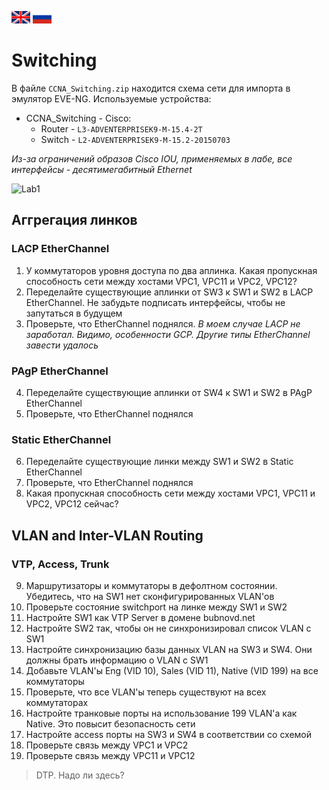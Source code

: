 [<img width=30 height=20 src="../../images/en.png">](README.en.md)  [<img width=30 height=20 src="../../images/ru.png">](README.md)
# Switching
В файле `CCNA_Switching.zip` находится схема сети для импорта в эмулятор EVE-NG.
Используемые устройства:
- CCNA_Switching - Cisco:
  - Router - `L3-ADVENTERPRISEK9-M-15.4-2T`
  - Switch - `L2-ADVENTERPRISEK9-M-15.2-20150703`


*Из-за ограничений образов Cisco IOU, применяемых в лабе, все интерфейсы - десятимегабитный Ethernet*

![Lab1](https://github.com/devi1/Labs/blob/master/CCNA/Switching/lab1.png) 
## Аггрегация линков
### LACP EtherChannel
1. У коммутаторов уровня доступа по два аплинка. Какая пропускная способность сети между хостами VPC1, VPC11 и VPC2, VPC12?
2. Переделайте существующие аплинки от SW3 к SW1 и SW2 в LACP EtherChannel. Не забудьте подписать интерфейсы, чтобы не запутаться в будущем
3. Проверьте, что EtherChannel поднялся. *В моем случае LACP не заработал. Видимо, особенности GCP. Другие типы EtherChannel завести удалось*

### PAgP EtherChannel
4. Переделайте существующие аплинки от SW4 к SW1 и SW2 в PAgP EtherChannel
5. Проверьте, что EtherChannel поднялся

### Static EtherChannel
6. Переделайте существующие линки между SW1 и SW2 в Static EtherChannel
7. Проверьте, что EtherChannel поднялся
8. Какая пропускная способность сети между хостами VPC1, VPC11 и VPC2, VPC12 сейчас?

## VLAN and Inter-VLAN Routing
### VTP, Access, Trunk
9. Маршрутизаторы и коммутаторы в дефолтном состоянии. Убедитесь, что на SW1 нет сконфигурированных VLAN'ов
10. Проверьте состояние switchport на линке между SW1 и SW2
11. Настройте SW1 как VTP Server в домене bubnovd.net
12. Настройте SW2 так, чтобы он не синхронизировал список VLAN с SW1
13. Настройте синхронизацию базы данных VLAN на SW3 и SW4. Они должны брать информацию о VLAN с SW1
14. Добавьте VLAN'ы Eng (VID 10), Sales (VID 11), Native (VID 199) на все коммутаторы
15. Проверьте, что все VLAN'ы теперь существуют на всех коммутаторах
16. Настройте транковые порты на использование 199 VLAN'a как Native. Это повысит безопасность сети
17. Настройте access порты на SW3 и SW4 в соответствии со схемой
18. Проверьте связь между VPC1 и VPC2
19. Проверьте связь между VPC11 и VPC12

>DTP. Надо ли здесь?
